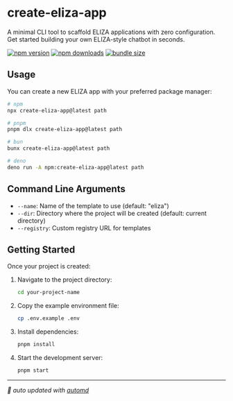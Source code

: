 # create-eliza-app

A minimal CLI tool to scaffold ELIZA applications with zero configuration. Get started building your own ELIZA-style chatbot in seconds.

<!-- automd:badges color="yellow" license name="create-eliza-app" codecov bundlephobia packagephobia -->

[![npm version](https://img.shields.io/npm/v/create-eliza-app?color=yellow)](https://npmjs.com/package/create-eliza-app)
[![npm downloads](https://img.shields.io/npm/dm/create-eliza-app?color=yellow)](https://npm.chart.dev/create-eliza-app)
[![bundle size](https://img.shields.io/bundlephobia/minzip/create-eliza-app?color=yellow)](https://bundlephobia.com/package/create-eliza-app)

<!-- /automd -->

## Usage

You can create a new ELIZA app with your preferred package manager:

<!-- automd:pm-x version="latest" name="create-eliza-app" args="path" <flags>" -->

```sh
# npm
npx create-eliza-app@latest path

# pnpm
pnpm dlx create-eliza-app@latest path

# bun
bunx create-eliza-app@latest path

# deno
deno run -A npm:create-eliza-app@latest path
```

<!-- /automd -->

## Command Line Arguments

-   `--name`: Name of the template to use (default: "eliza")
-   `--dir`: Directory where the project will be created (default: current directory)
-   `--registry`: Custom registry URL for templates

## Getting Started

Once your project is created:

1. Navigate to the project directory:

    ```bash
    cd your-project-name
    ```

2. Copy the example environment file:

    ```bash
    cp .env.example .env
    ```

3. Install dependencies:

    ```bash
    pnpm install
    ```

4. Start the development server:
    ```bash
    pnpm start
    ```

<!-- automd:with-automd -->

---

_🤖 auto updated with [automd](https://automd.unjs.io)_

<!-- /automd -->
